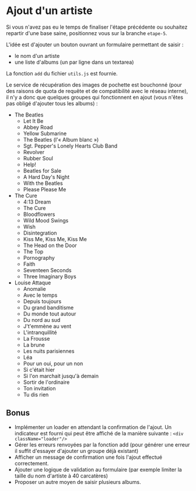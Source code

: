 # Ajout d'un artiste

Si vous n'avez pas eu le temps de finaliser l'étape précédente ou souhaitez repartir d'une base saine, positionnez vous sur la branche `etape-5`.

L'idée est d'ajouter un bouton ouvrant un formulaire permettant de saisir :

- le nom d'un artiste
- une liste d'albums (un par ligne dans un textarea)

La fonction `add` du fichier `utils.js` est fournie.

Le service de récupération des images de pochette est bouchonné (pour des raisons de quota de requête et de compatibilité avec le réseau interne), il n'y a donc que quelques groupes qui fonctionnent en ajout (vous n'êtes pas obligé d'ajouter tous les albums) :

- The Beatles
  - Let It Be
  - Abbey Road
  - Yellow Submarine
  - The Beatles (l'« Album blanc »)
  - Sgt. Pepper's Lonely Hearts Club Band
  - Revolver
  - Rubber Soul
  - Help!
  - Beatles for Sale
  - A Hard Day's Night
  - With the Beatles
  - Please Please Me
- The Cure
  - 4:13 Dream
  - The Cure
  - Bloodflowers
  - Wild Mood Swings
  - Wish
  - Disintegration
  - Kiss Me, Kiss Me, Kiss Me
  - The Head on the Door
  - The Top
  - Pornography
  - Faith
  - Seventeen Seconds
  - Three Imaginary Boys
- Louise Attaque
  - Anomalie
  - Avec le temps
  - Depuis toujours
  - Du grand banditisme
  - Du monde tout autour
  - Du nord au sud
  - J't'emmène au vent
  - L'intranquillité
  - La Frousse
  - La brune
  - Les nuits parisiennes
  - Léa
  - Pour un oui, pour un non
  - Si c'était hier
  - Si l'on marchait jusqu'à demain
  - Sortir de l'ordinaire
  - Ton invitation
  - Tu dis rien

## Bonus

- Implémenter un loader en attendant la confirmation de l'ajout. Un indicateur est fourni qui peut être affiché de la manière suivante : `<div className="loader"/>`
- Gérer les erreurs renvoyées par la fonction add (pour générer une erreur il suffit d'essayer d'ajouter un groupe déjà existant)
- Afficher un message de confirmation une fois l'ajout effectué correctement.
- Ajouter une logique de validation au formulaire (par exemple limiter la taille du nom d'artiste à 40 carcatères)
- Proposer un autre moyen de saisir plusieurs albums.
